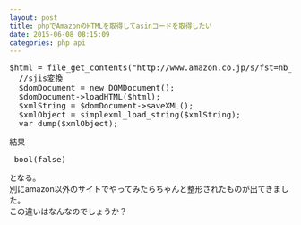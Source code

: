```yaml
---
layout: post
title: phpでAmazonのHTMLを取得してasinコードを取得したい
date: 2015-06-08 08:15:09
categories: php api
---
```

<pre>
$html = file_get_contents("http://www.amazon.co.jp/s/fst=nb___mk_ja_JP=%E3%82%AB%E3%82%BF%E3%82%AB%E3%83%8A&url=node%3D466280&field-keywords=%E6%96%B0%E5%88%8A");
  //sjis変換
  $domDocument = new DOMDocument();
  $domDocument->loadHTML($html);
  $xmlString = $domDocument->saveXML();
  $xmlObject = simplexml_load_string($xmlString);
  var_dump($xmlObject);
</pre>

<p>結果</p>

<pre>
 bool(false)
</pre>

<p>となる。<br>
別にamazon以外のサイトでやってみたらちゃんと整形されたものが出てきました。<br>
この違いはなんなのでしょうか？</p>
